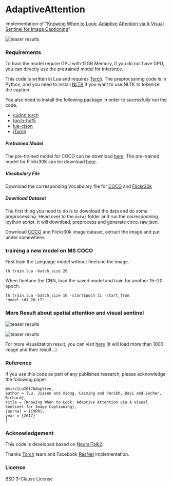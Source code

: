 # AdaptiveAttention
Implementation of "[Knowing When to Look: Adaptive Attention via A Visual Sentinel for Image Captioning](https://arxiv.org/pdf/1612.01887.pdf)"

![teaser results](https://raw.github.com/jiasenlu/AdaptiveAttention/master/demo/fig1.png)

### Requirements

To train the model require GPU with 12GB Memory, if you do not have GPU, you can directly use the pretrained model for inference. 

This code is written in Lua and requires [Torch](http://torch.ch/). The preprocssinng code is in Python, and you need to install [NLTK](http://www.nltk.org/) if you want to use NLTK to tokenize the caption.

You also need to install the following package in order to sucessfully run the code.

- [cudnn.torch](https://github.com/soumith/cudnn.torch)
- [torch-hdf5](https://github.com/deepmind/torch-hdf5)
- [lua-cjson](http://www.kyne.com.au/~mark/software/lua-cjson.php)
- [iTorch](https://github.com/facebook/iTorch)

##### Pretrained Model
The pre-trained model for COCO can be download [here](https://filebox.ece.vt.edu/~jiasenlu/codeRelease/AdaptiveAttention/model/COCO/).
The pre-trained model for Flickr30K can be download [here](https://filebox.ece.vt.edu/~jiasenlu/codeRelease/AdaptiveAttention/model/Flickr30k/). 

##### Vocabulary File
Download the corresponding Vocabulary file for [COCO](https://filebox.ece.vt.edu/~jiasenlu/codeRelease/AdaptiveAttention/data/COCO/) and [Flickr30k](https://filebox.ece.vt.edu/~jiasenlu/codeRelease/AdaptiveAttention/data/Flickr30k/) 

##### Download Dataset
The first thing you need to do is to download the data and do some preprocessing. Head over to the `data/` folder and run the correspodning ipython script. It will download, preprocess and generate coco_raw.json. 

Download [COCO](http://mscoco.org/) and Flickr30k image dataset, extract the image and put under somewhere. 
 

### training a new model on MS COCO
First train the Language model without finetune the image. 
```
th train.lua -batch_size 20 
```
When finetune the CNN, load the saved model and train for another 15~20 epoch. 
```
th train.lua -batch_size 16 -startEpoch 21 -start_from 'model_id1_20.t7'
```


### More Result about spatial attention and visual sentinel

![teaser results](https://raw.github.com/jiasenlu/AdaptiveAttention/master/demo/fig2.png)

![teaser results](https://raw.github.com/jiasenlu/AdaptiveAttention/master/demo/fig3.png)

For more visualization result, you can visit [here](https://filebox.ece.vt.edu/~jiasenlu/demo/caption_atten/demo.html)
(it will load more than 1000 image and their result...)

### Reference
If you use this code as part of any published research, please acknowledge the following paper
```
@misc{Lu2017Adaptive,
author = {Lu, Jiasen and Xiong, Caiming and Parikh, Devi and Socher, Richard},
title = {Knowing When to Look: Adaptive Attention via A Visual Sentinel for Image Captioning},
journal = {CVPR},
year = {2017}
}
```

### Acknowledgement 

This code is developed based on [NeuralTalk2](https://github.com/karpathy/neuraltalk2). 

Thanks [Torch](http://torch.ch/) team and Facebook [ResNet](https://github.com/facebook/fb.resnet.torch) implementation. 

### License

BSD 3-Clause License



